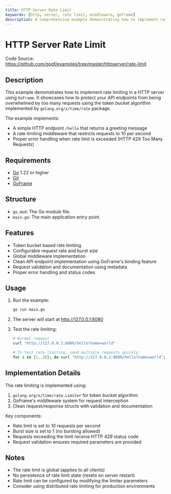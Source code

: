 ```yaml
---
title: HTTP Server Rate Limit
keywords: [http, server, rate limit, middleware, goframe]
description: A comprehensive example demonstrating how to implement rate limiting in a HTTP server using GoFrame framework
---
```


# HTTP Server Rate Limit

Code Source: https://github.com/gogf/examples/tree/master/httpserver/rate-limit

## Description

This example demonstrates how to implement rate limiting in a HTTP server using `GoFrame`. It showcases how to protect your API endpoints from being overwhelmed by too many requests using the token bucket algorithm implemented by `golang.org/x/time/rate` package.

The example implements:
- A simple HTTP endpoint `/hello` that returns a greeting message
- A rate limiting middleware that restricts requests to 10 per second
- Proper error handling when rate limit is exceeded (HTTP 429 Too Many Requests)

## Requirements

- [Go](https://golang.org/dl/) 1.22 or higher
- [Git](https://git-scm.com/downloads)
- [GoFrame](https://goframe.org)

## Structure

- `go.mod`: The Go module file.
- `main.go`: The main application entry point.

## Features

- Token bucket based rate limiting
- Configurable request rate and burst size
- Global middleware implementation
- Clean API endpoint implementation using GoFrame's binding feature
- Request validation and documentation using metadata
- Proper error handling and status codes

## Usage

1. Run the example:
   ```bash
   go run main.go
   ```

2. The server will start at http://127.0.0.1:8080

3. Test the rate limiting:
   ```bash
   # Normal request
   curl "http://127.0.0.1:8080/hello?name=world"
   
   # To test rate limiting, send multiple requests quickly:
   for i in {1..20}; do curl "http://127.0.0.1:8080/hello?name=world"; done
   ```

## Implementation Details

The rate limiting is implemented using:
1. `golang.org/x/time/rate.Limiter` for token bucket algorithm
2. GoFrame's middleware system for request interception
3. Clean request/response structs with validation and documentation

Key components:
- Rate limit is set to 10 requests per second
- Burst size is set to 1 (no bursting allowed)
- Requests exceeding the limit receive HTTP 429 status code
- Request validation ensures required parameters are provided

## Notes

- The rate limit is global (applies to all clients)
- No persistence of rate limit state (resets on server restart)
- Rate limit can be configured by modifying the limiter parameters
- Consider using distributed rate limiting for production environments
